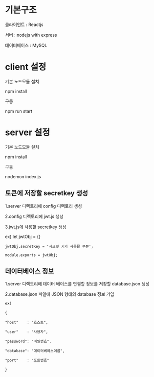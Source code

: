 # 기본구조
클라이언트 : Reactjs

서버 : nodejs with express

데이터베이스 : MySQL

# client 설정
기본 노드모듈 설치

npm install

구동

npm run start

# server 설정

기본 노드모듈 설치

npm install

구동

nodemon index.js

## 토큰에 저장할 secretkey 생성

1.server 디렉토리에 config 디렉토리 생성

2.config 디렉토리에 jwt.js 생성

3.jwt.js에 사용할 secretkey 생성

 ex) 
    let jwtObj = {}

    jwtObj.secretKey = '시크릿 키가 사용될 부분';

    module.exports = jwtObj;


## 데이터베이스 정보

1.server 디렉토리에 데이터 베이스를 연결할 정보를 저장할 database.json 생성

2.database.json 파일에  JSON 형태의 database 정보 기입

    ex)
{

    "host"    : "호스트",

    "user"    : "사용자",

    "password": "비밀번호",

    "database": "데이터베이스이름",

    "port"    : "포트번호"

}

